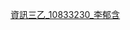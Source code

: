 [資訊三乙_10833230_李郁含](https://drive.google.com/file/d/1x_Rdze3YpaHCvJxjfrJHO100WZ4CU62K/view?usp=sharing)

